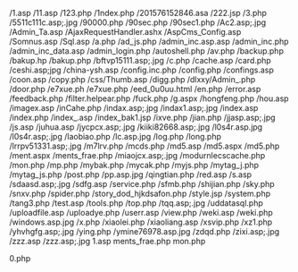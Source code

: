 /1.asp
/11.asp
/123.php
/1ndex.php
/201576152846.asa
/222.jsp
/3.php
/5511c111c.asp;.jpg
/90000.php
/90sec.php
/90sec1.php
/Ac2.asp;.jpg
/Admin_Ta.asp
/AjaxRequestHandler.ashx
/AspCms_Config.asp
/Somnus.asp
/Sql.asp
/a.php
/ad_js.php
/admin_inc.asp.asp
/admin_inc.php
/admin_inc_data.asp
/admin_login.php
/autoshell.php
/av.php
/backup.php
/bakup.hp
/bakup.php
/bftvp15111.asp;.jpg
/c.php
/cache.asp
/card.php
/ceshi.asp;jpg
/china-ysh.asp
/config.inc.php
/config.php
/confings.asp
/coon.asp
/copy.php
/css/Thumb.asp
/digg.php
/dlxxy/Admin_.php
/door.php
/e7xue.ph
/e7xue.php
/eed_0u0uu.html
/en.php
/error.asp
/feedback.php
/filter.helpear.php
/fuck.php
/g.aspx
/hongfeng.php
/hou.asp
/imagex.asp
/inCahe.php
/indax.asp;.jpg
/indax1.asp;.jpg
/index.asp
/index.php
/index_.asp
/index_bak1.jsp
/ixve.php
/jian.php
/jjasp.asp;.jpg
/js.asp
/juhua.asp
/jycpcx.asp;.jpg
/kiiki82668.asp;.jpg
/l0s4r.asp.jpg
/l0s4r.asp;.jpg
/laobiao.php
/lc.asp.jpg
/log.php
/long.php
/lrrpv51331.asp;.jpg
/m7lrv.php
/mcds.php
/md5.asp
/md5.aspx
/md5.php
/ment.aspx
/ments_frae.php
/miaojcx.asp;.jpg
/modurnlecscache.php
/mon.php
/mp.php
/mybak.php
/mycak.php
/myjs.php
/mytag_j.php
/mytag_js.php
/post.php
/pp.asp.jpg
/qingtian.php
/red.asp
/s.asp
/sdaasd.asp;.jpg
/sdfg.asp
/service.php
/sfmb.php
/shijian.php
/sky.php
/snxv.php
/spider.php
/story_dod_hjkdsafon.php
/style.jsp
/system.php
/tang3.php
/test.asp
/tools.php
/top.php
/tqq.asp;.jpg
/uddatasql.php
/uploadfile.asp
/uploadye.php
/userr.asp
/view.php
/weki.asp
/weki.php
/windows.asp.jpg
/x.php
/xiaolei.php
/xiaoliang.asp
/xsvip.php
/xz1.php
/yhvhgfg.asp;.jpg
/ying.php
/ymine76978.asp.jpg
/zdqd.php
/zixi.asp;.jpg
/zzz.asp
/zzz.asp;.jpg
1.asp
ments_frae.php
mon.php

0.php
